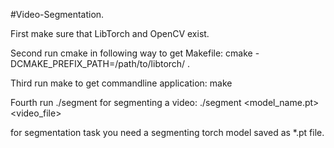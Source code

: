 #Video-Segmentation.

First make sure that LibTorch and OpenCV exist.

Second run cmake in following way to get Makefile:
cmake -DCMAKE_PREFIX_PATH=/path/to/libtorch/ .

Third run make to get commandline application:
make

Fourth run ./segment for segmenting a video:
./segment <model_name.pt> <video_file>

for segmentation task you need a segmenting torch model saved as *.pt file.
